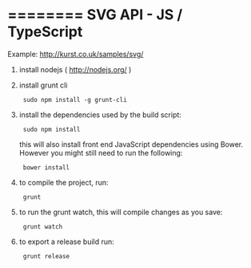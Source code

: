 ========
SVG API - JS / TypeScript
========
Example: http://kurst.co.uk/samples/svg/

1) install nodejs ( http://nodejs.org/ )

2) install grunt cli

        sudo npm install -g grunt-cli

3) install the dependencies used by the build script:

        sudo npm install

   this will also install front end JavaScript dependencies using Bower. However you might still need to
   run the following:

        bower install

4) to compile the project, run:

        grunt

5) to run the grunt watch, this will compile changes as you save:

        grunt watch

6) to export a release build run:

		grunt release
